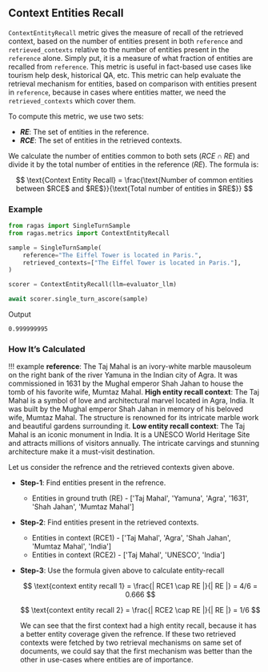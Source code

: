## Context Entities Recall

`ContextEntityRecall` metric gives the measure of recall of the retrieved context, based on the number of entities present in both `reference` and `retrieved_contexts` relative to the number of entities present in the `reference` alone. Simply put, it is a measure of what fraction of entities are recalled from `reference`. This metric is useful in fact-based use cases like tourism help desk, historical QA, etc. This metric can help evaluate the retrieval mechanism for entities, based on comparison with entities present in `reference`, because in cases where entities matter, we need the `retrieved_contexts` which cover them.

To compute this metric, we use two sets:  

- **$RE$**: The set of entities in the reference.  
- **$RCE$**: The set of entities in the retrieved contexts.  

We calculate the number of entities common to both sets ($RCE \cap RE$) and divide it by the total number of entities in the reference ($RE$). The formula is:  

$$
\text{Context Entity Recall} = \frac{\text{Number of common entities between $RCE$ and $RE$}}{\text{Total number of entities in $RE$}}
$$


### Example

```python
from ragas import SingleTurnSample
from ragas.metrics import ContextEntityRecall

sample = SingleTurnSample(
    reference="The Eiffel Tower is located in Paris.",
    retrieved_contexts=["The Eiffel Tower is located in Paris."], 
)

scorer = ContextEntityRecall(llm=evaluator_llm)

await scorer.single_turn_ascore(sample)
```
Output
```
0.999999995
```

### How It’s Calculated



!!! example
    **reference**: The Taj Mahal is an ivory-white marble mausoleum on the right bank of the river Yamuna in the Indian city of Agra. It was commissioned in 1631 by the Mughal emperor Shah Jahan to house the tomb of his favorite wife, Mumtaz Mahal.
    **High entity recall context**: The Taj Mahal is a symbol of love and architectural marvel located in Agra, India. It was built by the Mughal emperor Shah Jahan in memory of his beloved wife, Mumtaz Mahal. The structure is renowned for its intricate marble work and beautiful gardens surrounding it.
    **Low entity recall context**: The Taj Mahal is an iconic monument in India. It is a UNESCO World Heritage Site and attracts millions of visitors annually. The intricate carvings and stunning architecture make it a must-visit destination.

Let us consider the refrence and the retrieved contexts given above.

- **Step-1**: Find entities present in the refrence.
    - Entities in ground truth (RE) - ['Taj Mahal', 'Yamuna', 'Agra', '1631', 'Shah Jahan', 'Mumtaz Mahal']
- **Step-2**: Find entities present in the retrieved contexts.
    - Entities in context (RCE1) - ['Taj Mahal', 'Agra', 'Shah Jahan', 'Mumtaz Mahal', 'India']
    - Entities in context (RCE2) - ['Taj Mahal', 'UNESCO', 'India']
- **Step-3**: Use the formula given above to calculate entity-recall
    
    $$
    \text{context entity recall 1} = \frac{| RCE1 \cap RE |}{| RE |}
                                 = 4/6
                                 = 0.666
    $$

    $$
    \text{context entity recall 2} = \frac{| RCE2 \cap RE |}{| RE |}
                                 = 1/6
    $$

    We can see that the first context had a high entity recall, because it has a better entity coverage given the refrence. If these two retrieved contexts were fetched by two retrieval mechanisms on same set of documents, we could say that the first mechanism was better than the other in use-cases where entities are of importance.

